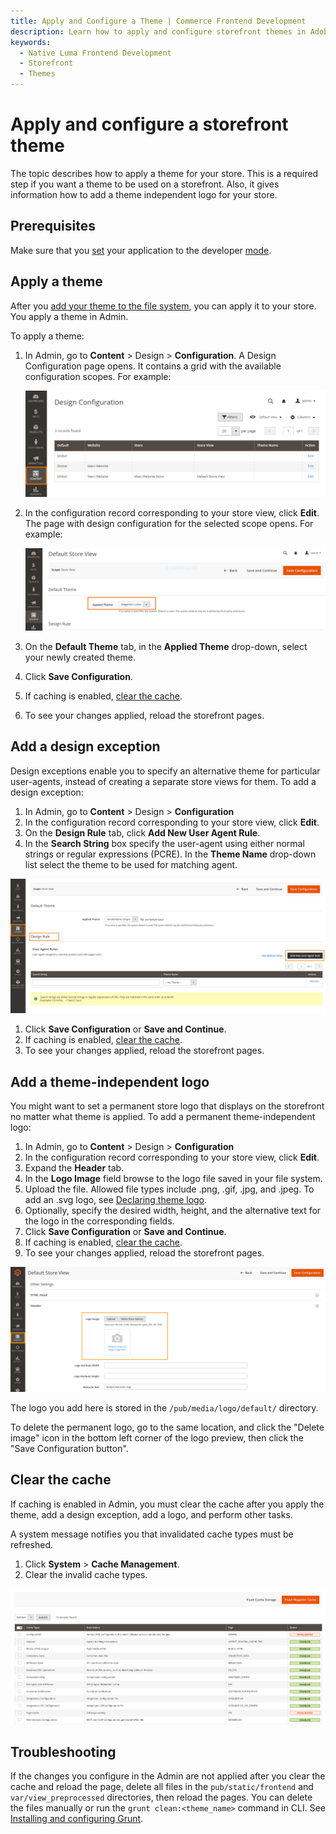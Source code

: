 ```yaml
---
title: Apply and Configure a Theme | Commerce Frontend Development
description: Learn how to apply and configure storefront themes in Adobe Commerce and Magento Open Source.
keywords:
  - Native Luma Frontend Development
  - Storefront
  - Themes
---
```


# Apply and configure a storefront theme

The topic describes how to apply a theme for your store. This is a required step if you want a theme to be used on a storefront.
Also, it gives information how to add a theme independent logo for your store.

## Prerequisites

Make sure that you [set](https://experienceleague.adobe.com/docs/commerce-operations/configuration-guide/cli/set-mode.html) your application to the developer [mode](https://experienceleague.adobe.com/docs/commerce-operations/configuration-guide/setup/application-modes.html).

## Apply a theme

After you [add your theme to the file system](create-storefront.md), you can apply it to your store. You apply a theme in Admin.

To apply a theme:

1. In Admin, go to **Content** > Design > **Configuration**. A Design Configuration page opens. It contains a grid with the available configuration scopes. For example:

   ![Design Configuration page](../../_images/frontend/design_conf1.png)

1. In the configuration record corresponding to your store view, click **Edit**. The page with design configuration for the selected scope opens. For example:

   ![Design Configuration page for a particular scope](../../_images/frontend/applied_theme.png)

1. On the **Default Theme** tab, in the **Applied Theme** drop-down, select your newly created theme.
1. Click **Save Configuration**.
1. If caching is enabled, [clear the cache](#clear-the-cache).
1. To see your changes applied, reload the storefront pages.

## Add a design exception

Design exceptions enable you to specify an alternative theme for particular user-agents, instead of creating a separate store views for them.
To add a design exception:

1. In Admin, go to **Content** > Design > **Configuration**
1. In the configuration record corresponding to your store view, click **Edit**.
1. On the **Design Rule** tab, click **Add New User Agent Rule**.
1. In the **Search String** box specify the user-agent using either normal strings or regular expressions (PCRE). In the **Theme Name** drop-down list select the theme to be used for matching agent.

![Design Exception](../../_images/frontend/user_agent_rule.png)

1. Click **Save Configuration** or **Save and Continue**.
1. If caching is enabled, [clear the cache](#clear-the-cache).
1. To see your changes applied, reload the storefront pages.

## Add a theme-independent logo

You might want to set a permanent store logo that displays on the storefront no matter what theme is applied.
To add a permanent theme-independent logo:

1. In Admin, go to **Content** > Design > **Configuration**
1. In the configuration record corresponding to your store view, click **Edit**.
1. Expand the **Header** tab.
1. In the **Logo Image** field browse to the logo file saved in your file system.
1. Upload the file. Allowed file types include .png, .gif, .jpg, and .jpeg. To add an .svg logo, see [Declaring theme logo](create-storefront.md#declaring-theme-logo).
1. Optionally, specify the desired width, height, and the alternative text for the logo in the corresponding fields.
1. Click **Save Configuration** or **Save and Continue**.
1. If caching is enabled, [clear the cache](#clear-the-cache).
1. To see your changes applied, reload the storefront pages.

![Set store logo in Admin](../../_images/frontend/logo.png)

The logo you add here is stored in the `/pub/media/logo/default/` directory.

<InlineAlert variant="warning" slots="text"/>

To delete the permanent logo, go to the same location, and click the "Delete image" icon in the bottom left corner of the logo preview, then click the "Save Configuration button".

## Clear the cache

If caching is enabled in Admin, you must clear the cache after you apply the theme, add a design exception, add a logo, and perform other tasks.

A system message notifies you that invalidated cache types must be refreshed.

1. Click **System** > **Cache Management**.
1. Clear the invalid cache types.

![Clear the cache from Admin](../../_images/frontend/clear_cache.png)

## Troubleshooting

If the changes you configure in the Admin are not applied after you clear the cache and reload the page, delete all files in the `pub/static/frontend` and `var/view_preprocessed` directories, then reload the pages. You can delete the files manually or run the `grunt clean:<theme_name>` command in CLI. See [Installing and configuring Grunt](../tools/grunt.md).
